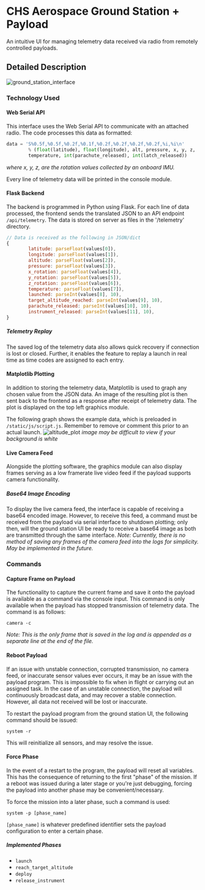 # CHS Aerospace Ground Station + Payload
An intuitive UI for managing telemetry data received via radio from remotely controlled payloads.


## Detailed Description

![ground_station_interface](https://github.com/user-attachments/assets/eb9b3a17-8eed-40ad-b934-dfc0b48964a6)

### Technology Used
#### Web Serial API
This interface uses the Web Serial API to communicate with an attached radio. The code processes this data as formatted:
```py
data = 'S%0.5f,%0.5f,%0.2f,%0.1f,%0.2f,%0.2f,%0.2f,%0.2f,%i,%i\n'
        % (float(latitude), float(longitude), alt, pressure, x, y, z,
        temperature, int(parachute_released), int(latch_released))
```
*where x, y, z, are the rotation values collected by an onboard IMU.*

Every line of telemetry data will be printed in the console module.

#### Flask Backend
The backend is programmed in Python using Flask. For each line of data processed, the frontend sends the translated JSON to an API endpoint `/api/telemetry`. The data is stored on server as files in the '/telemetry' directory.
```js
// Data is received as the following in JSON/dict
{
        latitude: parseFloat(values[0]),
        longitude: parseFloat(values[1]),
        altitude: parseFloat(values[2]),
        pressure: parseFloat(values[3]),
        x_rotation: parseFloat(values[4]),
        y_rotation: parseFloat(values[5]),
        z_rotation: parseFloat(values[6]),
        temperature: parseFloat(values[7]),
        launched: parseInt(values[8], 10),
        target_altitude_reached: parseInt(values[9], 10),
        parachute_released: parseInt(values[10], 10),
        instrument_released: parseInt(values[11], 10),
}
```
##### Telemetry Replay
The saved log of the telemetry data also allows quick recovery if connection is lost or closed. Further, it enables the feature to replay a launch in real time as time codes are assigned to each entry.

#### Matplotlib Plotting
In addition to storing the telemetry data, Matplotlib is used to graph any chosen value from the JSON data. An image of the resulting plot is then sent back to the frontend as a response after receipt of telemetry data. The plot is displayed on the top left graphics module.

The following graph shows the example data, which is preloaded in `/static/js/script.js`. Remember to remove or comment this prior to an actual launch.
![altitude_plot](https://github.com/user-attachments/assets/954f0701-038b-4365-94ab-21305cc750be)
*image may be difficult to view if your background is white*
#### Live Camera Feed
Alongside the plotting software, the graphics module can also display frames serving as a low framerate live video feed if the payload supports camera functionality.
##### Base64 Image Encoding
To display the live camera feed, the interface is capable of receiving a base64 encoded image. However, to receive this feed, a command must be received from the payload via serial interface to shutdown plotting; only then, will the ground station UI be ready to receive a base64 image as both are transmitted through the same interface.
*Note: Currently, there is no method of saving any frames of the camera feed into the logs for simplicity. May be implemented in the future.*

### Commands
#### Capture Frame on Payload
The functionality to capture the current frame and save it onto the payload is available as a command via the console input. This command is only available when the payload has stopped transmission of telemetry data. The command is as follows:
```
camera -c
```
*Note: This is the only frame that is saved in the log and is appended as a separate line at the end of the file.*

#### Reboot Payload
If an issue with unstable connection, corrupted transmission, no camera feed, or inaccurate sensor values ever occurs, it may be an issue with the payload program. This is impossible to fix when in flight or carrying out an assigned task. In the case of an unstable connection, the payload will continuously broadcast data, and may recover a stable connection. However, all data not received will be lost or inaccurate.

To restart the payload program from the ground station UI, the following command should be issued:
```
system -r
``` 
This will reinitialize all sensors, and may resolve the issue.

#### Force Phase
In the event of a restart to the program, the payload will reset all variables. This has the consequence of returning to the first "phase" of the mission. If a reboot was issued during a later stage or you're just debugging, forcing the payload into another phase may be convenient/necessary.

To force the mission into a later phase, such a command is used:
```
system -p [phase_name]
```

`[phase_name]` is whatever predefined identifier sets the payload configuration to enter a certain phase.

##### Implemented Phases
- `launch`
- `reach_target_altitude`
- `deploy`
- `release_instrument`
